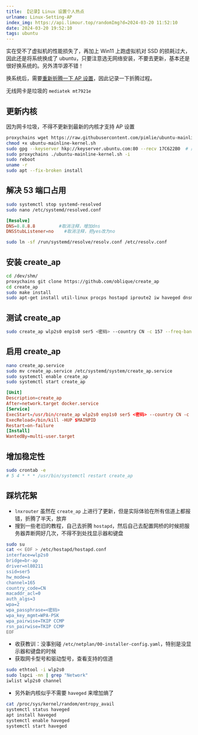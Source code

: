 ```yaml
---
title: 【记录】Linux 设置个人热点
urlname: Linux-Setting-AP
index_img: https://api.limour.top/randomImg?d=2024-03-20 11:52:10
date: 2024-03-20 19:52:10
tags: ubuntu
---
```

实在受不了虚拟机的性能损失了，再加上 Win11 上跑虚拟机对 SSD 的损耗过大，因此还是将系统换成了 ubuntu，只要注意选无网络安装，不要去更新，基本还是很好换系统的。另外清华源不错！

换系统后，需要[重新折腾一下 AP 设置](/Win11-she-zhi-kai-ji-qi-dong-yi-dong-re-dian)，因此记录一下折腾过程。

无线网卡是垃圾的 `mediatek mt7921e`

## 更新内核
因为网卡垃圾，不得不更新到最新的内核才支持 AP 设置
```bash
proxychains wget https://raw.githubusercontent.com/pimlie/ubuntu-mainline-kernel.sh/master/ubuntu-mainline-kernel.sh
chmod +x ubuntu-mainline-kernel.sh
sudo gpg --keyserver hkp://keyserver.ubuntu.com:80 --recv 17C622B0  # 网络错误，需要绕过某个东西
sudo proxychains ./ubuntu-mainline-kernel.sh -i
sudo reboot
uname -r
sudo apt --fix-broken install
```
## 解决 53 端口占用
```bash
sudo systemctl stop systemd-resolved
sudo nano /etc/systemd/resolved.conf
```
```conf
[Resolve]
DNS=8.8.8.8         #取消注释，增加dns
DNSStubListener=no    #取消注释，把yes改为no
```
```bash
sudo ln -sf /run/systemd/resolve/resolv.conf /etc/resolv.conf
```
## 安装 create_ap
```bash
cd /dev/shm/
proxychains git clone https://github.com/oblique/create_ap
cd create_ap
sudo make install
sudo apt-get install util-linux procps hostapd iproute2 iw haveged dnsmasq
```

## 测试 create_ap
```bash
sudo create_ap wlp2s0 enp1s0 ser5 <密码> --country CN -c 157 --freq-band 5 --no-virt
```

## 启用 create_ap
```bash
nano create_ap.service
sudo mv create_ap.service /etc/systemd/system/create_ap.service
sudo systemctl enable create_ap
sudo systemctl start create_ap
```
```conf
[Unit]
Description=create_ap
After=network.target docker.service
[Service]
ExecStart=/usr/bin/create_ap wlp2s0 enp1s0 ser5 <密码> --country CN -c 157 --freq-band 5 --no-virt
ExecReload=/bin/kill -HUP $MAINPID
Restart=on-failure
[Install]
WantedBy=multi-user.target
```

## 增加稳定性
```bash
sudo crontab -e
# 5 4 * * * /usr/bin/systemctl restart create_ap
```

## 踩坑花絮
+ `lnxrouter` 虽然在 `create_ap` 上进行了更新，但是实际体验在所有信道上都报错，折腾了半天，放弃
+ 搜到一些老旧的教程，自己去折腾 `hostapd`，然后自己去配置网桥的时候把服务器弄断网好几次，不得不到处找显示器和键盘
```bash
sudo su
cat << EOF > /etc/hostapd/hostapd.conf
interface=wlp2s0
bridge=br-ap
driver=nl80211
ssid=ser5
hw_mode=a
channel=165
country_code=CN
macaddr_acl=0
auth_algs=3
wpa=2
wpa_passphrase=<密码>
wpa_key_mgmt=WPA-PSK
wpa_pairwise=TKIP CCMP
rsn_pairwise=TKIP CCMP
EOF
```
+ 收获教训：没事别碰 `/etc/netplan/00-installer-config.yaml`，特别是没显示器和键盘的时候
+ 获取网卡型号和驱动型号，查看支持的信道
```bash
sudo ethtool -i wlp2s0
sudo lspci -nn | grep "Network"
iwlist wlp2s0 channel
```
+ 另外新内核似乎不需要 `haveged` 来增加熵了
```bash
cat /proc/sys/kernel/random/entropy_avail
systemctl status haveged 
apt install haveged
systemctl enable haveged
systemctl start haveged
```